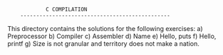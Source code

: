 				C COMPILATION
		-----------------------------------------------
This directory contains the solutions for the following exercises:
	a) Preprocessor
	b) Compiler
	c) Assembler
	d) Name
	e) Hello, puts
	f) Hello, printf
	g) Size is not granular and territory does not make a nation.
